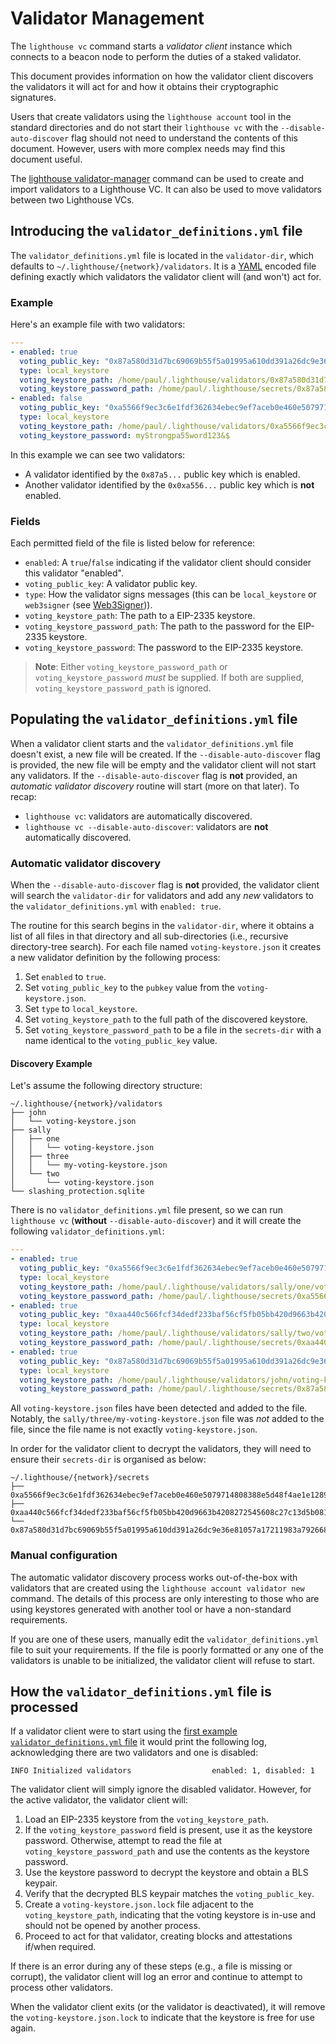 # Validator Management

The `lighthouse vc` command starts a *validator client* instance which connects
to a beacon node to perform the duties of a staked validator.

This document provides information on how the validator client discovers the
validators it will act for and how it obtains their cryptographic
signatures.

Users that create validators using the `lighthouse account` tool in the
standard directories and do not start their `lighthouse vc` with the
`--disable-auto-discover` flag should not need to understand the contents of
this document. However, users with more complex needs may find this document
useful.

The [lighthouse validator-manager](./validator-manager.md) command can be used
to create and import validators to a Lighthouse VC. It can also be used to move
validators between two Lighthouse VCs.

## Introducing the `validator_definitions.yml` file

The `validator_definitions.yml` file is located in the `validator-dir`, which
defaults to `~/.lighthouse/{network}/validators`. It is a
[YAML](https://en.wikipedia.org/wiki/YAML) encoded file defining exactly which
validators the validator client will (and won't) act for.

### Example

Here's an example file with two validators:

```yaml
---
- enabled: true
  voting_public_key: "0x87a580d31d7bc69069b55f5a01995a610dd391a26dc9e36e81057a17211983a79266800ab8531f21f1083d7d84085007"
  type: local_keystore
  voting_keystore_path: /home/paul/.lighthouse/validators/0x87a580d31d7bc69069b55f5a01995a610dd391a26dc9e36e81057a17211983a79266800ab8531f21f1083d7d84085007/voting-keystore.json
  voting_keystore_password_path: /home/paul/.lighthouse/secrets/0x87a580d31d7bc69069b55f5a01995a610dd391a26dc9e36e81057a17211983a79266800ab8531f21f1083d7d84085007
- enabled: false
  voting_public_key: "0xa5566f9ec3c6e1fdf362634ebec9ef7aceb0e460e5079714808388e5d48f4ae1e12897fed1bea951c17fa389d511e477"
  type: local_keystore
  voting_keystore_path: /home/paul/.lighthouse/validators/0xa5566f9ec3c6e1fdf362634ebec9ef7aceb0e460e5079714808388e5d48f4ae1e12897fed1bea951c17fa389d511e477/voting-keystore.json
  voting_keystore_password: myStrongpa55word123&$
```
In this example we can see two validators:

- A validator identified by the `0x87a5...` public key which is enabled.
- Another validator identified by the `0x0xa556...` public key which is **not** enabled.

### Fields

Each permitted field of the file is listed below for reference:

- `enabled`: A `true`/`false` indicating if the validator client should consider this
	validator "enabled".
- `voting_public_key`: A validator public key.
- `type`: How the validator signs messages (this can be `local_keystore` or `web3signer` (see [Web3Signer](./validator-web3signer.md))).
- `voting_keystore_path`: The path to a EIP-2335 keystore.
- `voting_keystore_password_path`: The path to the password for the EIP-2335 keystore.
- `voting_keystore_password`: The password to the EIP-2335 keystore.

> **Note**: Either `voting_keystore_password_path` or `voting_keystore_password` *must* be
> supplied. If both are supplied, `voting_keystore_password_path` is ignored.

## Populating the `validator_definitions.yml` file

When a validator client starts and the `validator_definitions.yml` file doesn't
exist, a new file will be created. If the `--disable-auto-discover` flag is
provided, the new file will be empty and the validator client will not start
any validators. If the `--disable-auto-discover` flag is **not** provided, an
*automatic validator discovery* routine will start (more on that later). To
recap:

- `lighthouse vc`: validators are automatically discovered.
- `lighthouse vc --disable-auto-discover`: validators are **not** automatically discovered.

### Automatic validator discovery

When the `--disable-auto-discover` flag is **not** provided, the validator client will search the
`validator-dir` for validators and add any *new* validators to the
`validator_definitions.yml` with `enabled: true`.

The routine for this search begins in the `validator-dir`, where it obtains a
list of all files in that directory and all sub-directories (i.e., recursive
directory-tree search). For each file named `voting-keystore.json` it creates a
new validator definition by the following process:

1. Set `enabled` to `true`.
1. Set `voting_public_key` to the `pubkey` value from the `voting-keystore.json`.
1. Set `type` to `local_keystore`.
1. Set `voting_keystore_path` to the full path of the discovered keystore.
1. Set `voting_keystore_password_path` to be a file in the `secrets-dir` with a
name identical to the `voting_public_key` value.

#### Discovery Example

Let's assume the following directory structure:

```
~/.lighthouse/{network}/validators
├── john
│   └── voting-keystore.json
├── sally
│   ├── one
│   │   └── voting-keystore.json
│   ├── three
│   │   └── my-voting-keystore.json
│   └── two
│       └── voting-keystore.json
└── slashing_protection.sqlite
```

There is no `validator_definitions.yml` file present, so we can run `lighthouse
vc` (**without** `--disable-auto-discover`) and it will create the following `validator_definitions.yml`:

```yaml
---
- enabled: true
  voting_public_key: "0xa5566f9ec3c6e1fdf362634ebec9ef7aceb0e460e5079714808388e5d48f4ae1e12897fed1bea951c17fa389d511e477"
  type: local_keystore
  voting_keystore_path: /home/paul/.lighthouse/validators/sally/one/voting-keystore.json
  voting_keystore_password_path: /home/paul/.lighthouse/secrets/0xa5566f9ec3c6e1fdf362634ebec9ef7aceb0e460e5079714808388e5d48f4ae1e12897fed1bea951c17fa389d511e477
- enabled: true
  voting_public_key: "0xaa440c566fcf34dedf233baf56cf5fb05bb420d9663b4208272545608c27c13d5b08174518c758ecd814f158f2b4a337"
  type: local_keystore
  voting_keystore_path: /home/paul/.lighthouse/validators/sally/two/voting-keystore.json
  voting_keystore_password_path: /home/paul/.lighthouse/secrets/0xaa440c566fcf34dedf233baf56cf5fb05bb420d9663b4208272545608c27c13d5b08174518c758ecd814f158f2b4a337
- enabled: true
  voting_public_key: "0x87a580d31d7bc69069b55f5a01995a610dd391a26dc9e36e81057a17211983a79266800ab8531f21f1083d7d84085007"
  type: local_keystore
  voting_keystore_path: /home/paul/.lighthouse/validators/john/voting-keystore.json
  voting_keystore_password_path: /home/paul/.lighthouse/secrets/0x87a580d31d7bc69069b55f5a01995a610dd391a26dc9e36e81057a17211983a79266800ab8531f21f1083d7d84085007
```

All `voting-keystore.json` files have been detected and added to the file.
Notably, the `sally/three/my-voting-keystore.json` file was *not* added to the
file, since the file name is not exactly `voting-keystore.json`.

In order for the validator client to decrypt the validators, they will need to
ensure their `secrets-dir` is organised as below:

```
~/.lighthouse/{network}/secrets
├── 0xa5566f9ec3c6e1fdf362634ebec9ef7aceb0e460e5079714808388e5d48f4ae1e12897fed1bea951c17fa389d511e477
├── 0xaa440c566fcf34dedf233baf56cf5fb05bb420d9663b4208272545608c27c13d5b08174518c758ecd814f158f2b4a337
└── 0x87a580d31d7bc69069b55f5a01995a610dd391a26dc9e36e81057a17211983a79266800ab8531f21f1083d7d84085007
```


### Manual configuration

The automatic validator discovery process works out-of-the-box with validators
that are created using the `lighthouse account validator new` command. The
details of this process are only interesting to those who are using keystores
generated with another tool or have a non-standard requirements.

If you are one of these users, manually edit the `validator_definitions.yml`
file to suit your requirements. If the file is poorly formatted or any one of
the validators is unable to be initialized, the validator client will refuse to
start.

## How the `validator_definitions.yml` file is processed

If a validator client were to start using the [first example
`validator_definitions.yml` file](#example) it would print the following log,
acknowledging there are two validators and one is disabled:

```
INFO Initialized validators                  enabled: 1, disabled: 1
```

The validator client will simply ignore the disabled validator. However, for
the active validator, the validator client will:

1. Load an EIP-2335 keystore from the `voting_keystore_path`.
1. If the `voting_keystore_password` field is present, use it as the keystore
   password. Otherwise, attempt to read the file at
   `voting_keystore_password_path` and use the contents as the keystore
   password.
1. Use the keystore password to decrypt the keystore and obtain a BLS keypair.
1. Verify that the decrypted BLS keypair matches the `voting_public_key`.
1.  Create a `voting-keystore.json.lock` file adjacent to the
`voting_keystore_path`, indicating that the voting keystore is in-use and
should not be opened by another process.
1. Proceed to act for that validator, creating blocks and attestations if/when required.

If there is an error during any of these steps (e.g., a file is missing or
corrupt), the validator client will log an error and continue to attempt to
process other validators.

When the validator client exits (or the validator is deactivated), it will
remove the `voting-keystore.json.lock` to indicate that the keystore is free for use again.
